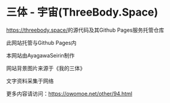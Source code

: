 # 三体 - 宇宙(ThreeBody.Space)

<https://threebody.space/>的源代码及其Github Pages服务托管仓库

此网站托管与Github Pages内



本网站由AyagawaSeirin制作

网站背景图片来源于《我的三体》

文字资料采集于网络

更多内容请访问：<https://owomoe.net/other/94.html>